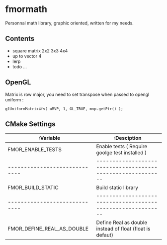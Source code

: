 # fmormath

Personnal math library, graphic oriented, written for my needs.

## Contents

* square matrix 2x2 3x3 4x4
* up to vector 4
* lerp
* todo ...

## OpenGL

Matrix is row major, you need to set transpose when passed to opengl uniform :

    glUniformMatrix4fv( uMVP, 1, GL_TRUE, mvp.getPtr() );


## CMake Settings

|:Variable                    |:Desciption                                                |
|-----------------------------|-----------------------------------------------------------|
| FMOR_ENABLE_TESTS           | Enable tests ( Require goolge test installed )            |
|-----------------------------|-----------------------------------------------------------|
| FMOR_BUILD_STATIC           | Build static library                                      |
|-----------------------------|-----------------------------------------------------------|
| FMOR_DEFINE_REAL_AS_DOUBLE  | Define Real as double instead of float (float is defaut)  |


